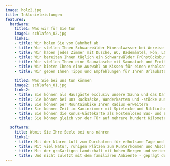 ```yaml
---
image: holz2.jpg
title: Inklusivleistungen
features:
  hardware:
    title1: Was wir für Sie tun
    image1: schlafen_02.jpg
    links1:
    - title: Wir holen Sie vom Bahnhof ab
    - title: Wir stellen Ihnen Schwarzwälder Mineralwasser bei Anreise bereit
    - title: Wir haben jedes Zimmer mit Dusche, WC, Bademäntel, Fön, LCD-TV & W-Lan ausgestattet
    - title: Wir bereiten Ihnen täglich ein Schwarzwälder Frühstücksbuffet mit Produkten aus der Umgebung
    - title: Wir stellen Ihnen eine Saunatasche mit Saunatuch und Frotteeslipper für Ihren Aufenthalt bereit
    - title: Wir bieten Ihnen eine Auswahl an Kissen für einen erholsamen Schlaf
    - title: Wir geben Ihnen Tipps und Empfehlungen für Ihren Urlaubstag

    title2: Was Sie bei uns tun können
    image2: schlafen_01.jpg
    links2:
    - title: Sie können als Hausgäste exclusiv unsere Sauna und das Dampfbad nutzen
    - title: Sie können bei uns Rucksäcke, Wanderkarten und -stöcke ausleihen
    - title: Sie können per Mountainbike Ihren Radius erweitern
    - title: Sie können Zeit im Kaminzimmer mit Spielecke und Bibliothek verbringen
    - title: Sie können die Konus-Gästekarte als kostenloses Bus- und Bahnticket im gesamten Schwarzwald nutzen
    - title: Sie können gleich vor der Tür auf mehrere hundert Kilometer Wanderweg starten

  software:
    title: Womit Sie Ihre Seele bei uns nähren
    links1:
    - title: Mit der klaren Luft zum Durchatmen für erholsame Tage und Nächte
    - title: Mit viel Natur, ruhigen Plätzen zum Runterkommen und Abschalten
    - title: Mit der großartigen Landschaft mit hohen Bergen und weiten Tälern, tiefen Schluchten, Weiden, bunte Wiesen, klare Seen und sprudelnden Bächen
    - title: Und nicht zuletzt mit dem familiären Ambiente - geprägt durch Herzlichkeit und Leidenschaft
---
```

